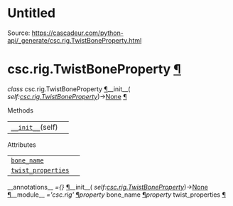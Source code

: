 # Untitled

Source: https://cascadeur.com/python-api/_generate/csc.rig.TwistBoneProperty.html

# csc.rig.TwistBoneProperty [¶](https://cascadeur.com/python-api/_generate/csc.rig.TwistBoneProperty.html\#csc-rig-twistboneproperty "Permalink to this heading")

_class_ csc.rig.TwistBoneProperty [¶](https://cascadeur.com/python-api/_generate/csc.rig.TwistBoneProperty.html#csc.rig.TwistBoneProperty "Permalink to this definition")\_\_init\_\_( _self:[csc.rig.TwistBoneProperty](https://cascadeur.com/python-api/csc.html#csc.rig.TwistBoneProperty "csc.rig.TwistBoneProperty")_)→[None](https://docs.python.org/3/library/constants.html#None "(in Python v3.13)") [¶](https://cascadeur.com/python-api/_generate/csc.rig.TwistBoneProperty.html#csc.rig.TwistBoneProperty.__init__ "Permalink to this definition")

Methods

|     |     |
| --- | --- |
| [`__init__`](https://cascadeur.com/python-api/csc.html#csc.rig.TwistBoneProperty.__init__ "csc.rig.TwistBoneProperty.__init__")(self) |  |

Attributes

|     |     |
| --- | --- |
| [`bone_name`](https://cascadeur.com/python-api/csc.html#csc.rig.TwistBoneProperty.bone_name "csc.rig.TwistBoneProperty.bone_name") |  |
| [`twist_properties`](https://cascadeur.com/python-api/csc.html#csc.rig.TwistBoneProperty.twist_properties "csc.rig.TwistBoneProperty.twist_properties") |  |

\_\_annotations\_\_ _={}_ [¶](https://cascadeur.com/python-api/_generate/csc.rig.TwistBoneProperty.html#csc.rig.TwistBoneProperty.__annotations__ "Permalink to this definition")\_\_init\_\_( _self:[csc.rig.TwistBoneProperty](https://cascadeur.com/python-api/csc.html#csc.rig.TwistBoneProperty "csc.rig.TwistBoneProperty")_)→[None](https://docs.python.org/3/library/constants.html#None "(in Python v3.13)") [¶](https://cascadeur.com/python-api/_generate/csc.rig.TwistBoneProperty.html#id0 "Permalink to this definition")\_\_module\_\_ _='csc.rig'_ [¶](https://cascadeur.com/python-api/_generate/csc.rig.TwistBoneProperty.html#csc.rig.TwistBoneProperty.__module__ "Permalink to this definition")_property_ bone\_name [¶](https://cascadeur.com/python-api/_generate/csc.rig.TwistBoneProperty.html#csc.rig.TwistBoneProperty.bone_name "Permalink to this definition")_property_ twist\_properties [¶](https://cascadeur.com/python-api/_generate/csc.rig.TwistBoneProperty.html#csc.rig.TwistBoneProperty.twist_properties "Permalink to this definition")